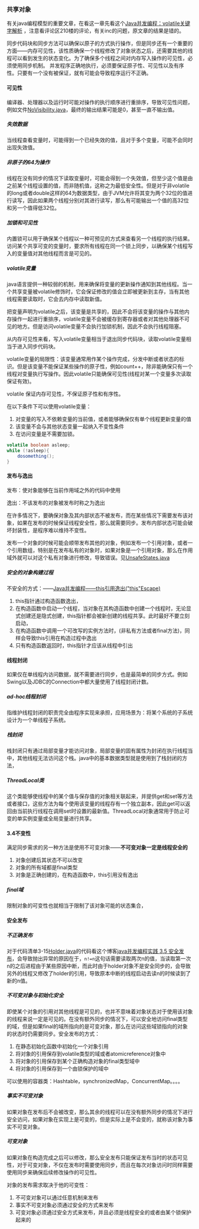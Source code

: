 ### 共享对象
有关java编程模型的重要文章，在看这一章先看这个[Java并发编程：volatile关键字解析](https://www.cnblogs.com/dolphin0520/p/3920373.html) ，注意看评论区210楼的评论，有关inc的问题，原文章的结果是错的。

同步代码块和同步方法可以确保以原子的方式执行操作，但是同步还有一个重要的方面——内存可见性，该性质确保一个线程修改了对象状态之后，还需要其他的线程可以看到发生的状态变化。为了确保多个线程之间对内存写入操作的可见性，必须使用同步机制。
并发程序正确地执行，必须要保证原子性、可见性以及有序性。只要有一个没有被保证，就有可能会导致程序运行不正确。
#### 可见性

编译器、处理器以及运行时可能对操作的执行顺序进行重排序，导致可见性问题，例如文件[NoVisibility.java](../../../src/main/java/com/jiedong/SharingObjects/NoVisibility.java)，最终的输出结果可能是0，甚至一直不输出值。

##### 失效数据

当线程查看变量时，可能得到一个已经失效的值，且对于多个变量，可能不会同时出现失效值。

##### 非原子的64为操作

线程在没有同步的情况下读取变量时，可能会得到一个失效值，但至少这个值是由之前某个线程设置的值，而非随机值，这称之为最低安全性。但是对于非volatile的long或者double这样的64为数据类型，由于JVM允许将其变为两个32位的值进行读写，因此如果两个线程分别对其进行读写，那么有可能输出一个值的高32位和另一个值得低32位。

##### 加锁和可见性

内置锁可以用于确保某个线程以一种可预见的方式来查看另一个线程的执行结果。访问某个共享可变的变量时，要求所有线程在同一个锁上同步，以确保某个线程写入的变量值对其他线程而言是可见的。

##### volatile变量

java语言提供一种较弱的机制，用来确保将变量的更新操作通知到其他线程。当一个共享变量被volatile修饰时，它会保证修改的值会立即被更新到主存，当有其他线程需要读取时，它会去内存中读取新值。

把变量声明为volatile之后，该变量是共享的，因此不会将该变量的操作与其他内存操作一起进行重排序，volatile变量不会被缓存到寄存器或者对其他处理器不可见的地方。但是访问volatile变量不会执行加锁机制，因此不会执行线程阻塞。

从内存可见性来看，写入volatile变量相当于退出同步代码块，读取volatile变量相当于进入同步代码块。

volatile变量的局限性：该变量通常用作某个操作完成，分发中断或者状态的标识。但是该变量不能保证某些操作的原子性，例如count++，除非能确保只有一个线程对变量执行写操作。因此volatile只能确保可见性(线程对某一个变量多次读取保证有效)。

volatile 保证内存可见性，不保证原子性和有序性。

在以下条件下可以使用volatile变量：

1. 对变量的写入不依赖变量的当前值，或者能够确保仅有单个线程更新变量的值
2. 该变量不会与其他状态变量一起纳入不变性条件
3. 在访问变量是不需要加锁。

```java
volatile boolean asleep;
while (!asleep){
    dosomething();
}
```

#### 发布与逸出

发布：使对象能够在当前作用域之外的代码中使用

逸出：不该发布的对象被发布时称之为逸出

在许多情况下，要确保对象及其内部状态不被发布，而在某些情况下需要发布该对象，如果在发布的时候保证线程安全性，那么就需要同步。发布内部状态可能会破坏封装性，是程序难以维持不变性。

发布一个对象的时候可能会顺带发布其他的对象，例如发布一个引用对象，或者一个引用数组，特别是在发布私有的对象时，如果对象是一个引用对象，那么在作用域外就可以对这个私有对象进行修改，导致错误。见[UnsafeStates.java](../../../src/main/java/com/jiedong/SharingObjects/UnsafeStates.java)

##### 安全的对象构建过程

不安全的方式：——[Java并发编程——this引用逸出("this"Escape)]( https://blog.csdn.net/flysqrlboy/article/details/10607295 )

1. this指针通过构造函数逸出，
2. 在构造函数中启动一个线程，当对象在其构造函数中创建一个线程时，无论显式创建还是隐式创建，this指针都会被新创建的线程共享。此时最好不要立刻启动，
3. 在构造函数中调用一个可改写的实例方法时，(非私有方法或者final方法)，同样会导致this引用在构造过程中逸出
4. 只有构造函数返回时，this指针才应该从线程中引出

#### 线程封闭

如果仅在单线程内访问数据，就不需要进行同步，也是最简单的同步方式。例如Swing以及JDBC的Connection中都大量使用了线程封闭计数。

##### ad-hoc线程封闭

指维护线程封闭的职责完全由程序实现来承担，应用场景为：将某个系统的子系统设计为一个单线程子系统。

##### 栈封闭

栈封闭只有通过局部变量才能访问对象，局部变量的固有属性为封闭在执行线程当中，其他线程无法访问这个栈。java中的基本数据类型就是使用到了栈封闭的方法，

##### ThreadLocal类

这个类能够使线程中的某个值与保存值的对象相关联起来，并提供get和set等方法或者接口，这些方法为每个使用该变量的线程存有一个独立副本，因此get可以返回由当前执行线程在调用set时设置的最新值。ThreadLocal对象通常用于防止可变的单实例变量或全局变量进行共享。

#### 3.4不变性

满足同步需求的另一种方法是使用不可变对象——**不可变对象一定是线程安全的**

1. 对象创建后其状态不可以改变
2. 对象的所有域都是final类型
3. 对象是正确创建的，在构造函数中，this引用没有逸出

##### final域

限制对象的可变性也就相当于限制了该对象可能的状态集合，

#### 安全发布

##### 不正确发布

对于代码清单3-15[Holder.java](../../../src/main/java/com/jiedong/SharingObjects/Holder.java)的代码看这个博客[java并发编程实践 3.5 安全发布]( [https://yfsyfs.gitee.io/2019/07/08/java%E5%B9%B6%E5%8F%91%E7%BC%96%E7%A8%8B%E5%AE%9E%E8%B7%B5-3-5-%E5%AE%89%E5%85%A8%E5%8F%91%E5%B8%83/](https://yfsyfs.gitee.io/2019/07/08/java并发编程实践-3-5-安全发布/) )，会导致抛出异常的原因在于，`n!=n`这句话需要读取两次n的值，当读取第一次n的之后进程由于某些原因中断，而此时由于holder对象不是安全同步的，会导致另外的线程又修改了holder的引用，导致原本中断的线程启动去读n的时候读到了新的n值。

##### 不可变对象与初始化安全

即使某个对象的引用对其他线程是可见的，也并不意味着对象状态对于使用该对象的线程来说一定是可见的。在没有额外同步的情况下，可以安全地访问final类型的域，但是如果final的域所指向的是可变对象，那么在访问这些域锁指向的对象的状态时仍需要同步。安全发布的方式：

1. 在静态初始化函数中初始化一个对象引用
2. 将对象的引用保存到volatile类型的域或者atomicreference对象中
3. 将对象的引用保存到某个正确构造对象的final类型域中
4. 将对象的引用保存到一个由锁保护的域中

可以使用的容器类：Hashtable，synchronizedMap，ConcurrentMap。。。。

##### 事实不可变对象

如果对象在发布后不会被改变，那么其余的线程可以在没有额外同步的情况下进行安全访问，如果对象在实现上是可变的，但是实际上是不会变的，就称该对象为事实不可变对象。

##### 可变对象

如果对象在构造完成之后可以修改，那么安全发布只能保证发布当时的状态可见性，对于可变对象，不仅在发布时需要使用同步，而且在每次对象访问时同样需要使用同步来确保后续修改操作的可见性。

对象的发布需求取决于他的可变性：

1. 不可变对象可以通过任意机制来发布
2. 事实不可变对象必须通过安全的方式来发布
3. 可变对象必须通过安全方式来发布，并且必须是线程安全的或者由某个锁保护起来的

